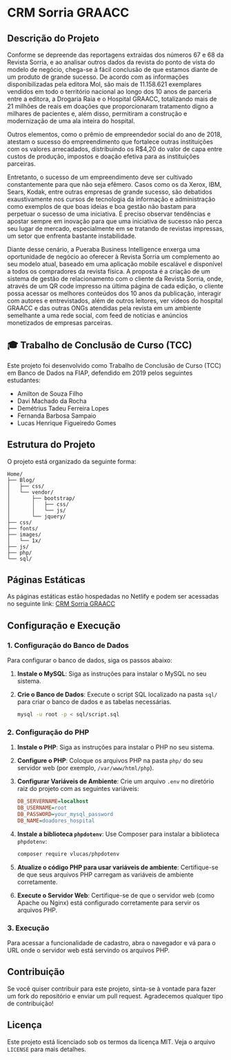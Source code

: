 
# CRM Sorria GRAACC

## Descrição do Projeto

Conforme se depreende das reportagens extraídas dos números 67 e 68 da Revista Sorria, e ao analisar outros dados da revista do ponto de vista do modelo de negócio, chega-se à fácil conclusão de que estamos diante de um produto de grande sucesso. De acordo com as informações disponibilizadas pela editora Mol, são mais de 11.158.621 exemplares vendidos em todo o território nacional ao longo dos 10 anos de parceria entre a editora, a Drogaria Raia e o Hospital GRAACC, totalizando mais de 21 milhões de reais em doações que proporcionaram tratamento digno a milhares de pacientes e, além disso, permitiram a construção e modernização de uma ala inteira do hospital.

Outros elementos, como o prêmio de empreendedor social do ano de 2018, atestam o sucesso do empreendimento que fortalece outras instituições com os valores arrecadados, distribuindo os R$4,20 do valor de capa entre custos de produção, impostos e doação efetiva para as instituições parceiras.

Entretanto, o sucesso de um empreendimento deve ser cultivado constantemente para que não seja efêmero. Casos como os da Xerox, IBM, Sears, Kodak, entre outras empresas de grande sucesso, são debatidos exaustivamente nos cursos de tecnologia da informação e administração como exemplos de que boas ideias e boa gestão não bastam para perpetuar o sucesso de uma iniciativa. É preciso observar tendências e apostar sempre em inovação para que uma iniciativa de sucesso não perca seu lugar de mercado, especialmente em se tratando de revistas impressas, um setor que enfrenta bastante instabilidade.

Diante desse cenário, a Pueraba Business Intelligence enxerga uma oportunidade de negócio ao oferecer à Revista Sorria um complemento ao seu modelo atual, baseado em uma aplicação mobile escalável e disponível a todos os compradores da revista física. A proposta é a criação de um sistema de gestão de relacionamento com o cliente da Revista Sorria, onde, através de um QR code impresso na última página de cada edição, o cliente possa acessar os melhores conteúdos dos 10 anos da publicação, interagir com autores e entrevistados, além de outros leitores, ver vídeos do hospital GRAACC e das outras ONGs atendidas pela revista em um ambiente semelhante a uma rede social, com feed de notícias e anúncios monetizados de empresas parceiras.

## 🎓 Trabalho de Conclusão de Curso (TCC)

Este projeto foi desenvolvido como Trabalho de Conclusão de Curso (TCC) em Banco de Dados na FIAP, defendido em 2019 pelos seguintes estudantes:

- Amilton de Souza Filho
- Davi Machado da Rocha
- Demétrius Tadeu Ferreira Lopes
- Fernanda Barbosa Sampaio
- Lucas Henrique Figueiredo Gomes

## Estrutura do Projeto

O projeto está organizado da seguinte forma:

```
Home/
├── Blog/
│   ├── css/
│   └── vendor/
│       ├── bootstrap/
│       │   ├── css/
│       │   └── js/
│       └── jquery/
├── css/
├── fonts/
├── images/
│   └── 1x/
├── js/
├── php/
└── sql/
```

## Páginas Estáticas

As páginas estáticas estão hospedadas no Netlify e podem ser acessadas no seguinte link: [CRM Sorria GRAACC](https://aquamarine-smakager-2c4a53.netlify.app/)

## Configuração e Execução

### 1. Configuração do Banco de Dados

Para configurar o banco de dados, siga os passos abaixo:

1. **Instale o MySQL**:
   Siga as instruções para instalar o MySQL no seu sistema.

2. **Crie o Banco de Dados**:
   Execute o script SQL localizado na pasta `sql/` para criar o banco de dados e as tabelas necessárias.

   ```sh
   mysql -u root -p < sql/script.sql
   ```

### 2. Configuração do PHP

1. **Instale o PHP**:
   Siga as instruções para instalar o PHP no seu sistema.

2. **Configure o PHP**:
   Coloque os arquivos PHP na pasta `php/` do seu servidor web (por exemplo, `/var/www/html/php`).

3. **Configurar Variáveis de Ambiente**:
   Crie um arquivo `.env` no diretório raiz do projeto com as seguintes variáveis:

   ```ini
   DB_SERVERNAME=localhost
   DB_USERNAME=root
   DB_PASSWORD=your_mysql_password
   DB_NAME=doadores_hospital
   ```

4. **Instale a biblioteca `phpdotenv`**:
   Use Composer para instalar a biblioteca `phpdotenv`:

   ```sh
   composer require vlucas/phpdotenv
   ```

5. **Atualize o código PHP para usar variáveis de ambiente**:
   Certifique-se de que seus arquivos PHP carregam as variáveis de ambiente corretamente.

6. **Execute o Servidor Web**:
   Certifique-se de que o servidor web (como Apache ou Nginx) está configurado corretamente para servir os arquivos PHP.

### 3. Execução

Para acessar a funcionalidade de cadastro, abra o navegador e vá para o URL onde o servidor web está servindo os arquivos PHP.

## Contribuição

Se você quiser contribuir para este projeto, sinta-se à vontade para fazer um fork do repositório e enviar um pull request. Agradecemos qualquer tipo de contribuição!

## Licença

Este projeto está licenciado sob os termos da licença MIT. Veja o arquivo `LICENSE` para mais detalhes.
